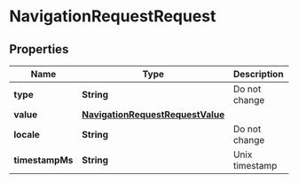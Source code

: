 
# NavigationRequestRequest

## Properties
Name | Type | Description | Notes
------------ | ------------- | ------------- | -------------
**type** | **String** | Do not change |  [optional]
**value** | [**NavigationRequestRequestValue**](NavigationRequestRequestValue.md) |  |  [optional]
**locale** | **String** | Do not change |  [optional]
**timestampMs** | **String** | Unix timestamp |  [optional]



